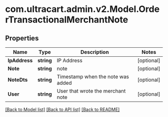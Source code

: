 
# com.ultracart.admin.v2.Model.OrderTransactionalMerchantNote

## Properties

Name | Type | Description | Notes
------------ | ------------- | ------------- | -------------
**IpAddress** | **string** | IP Address | [optional] 
**Note** | **string** | note | [optional] 
**NoteDts** | **string** | Timestamp when the note was added | [optional] 
**User** | **string** | User that wrote the merchant note | [optional] 

[[Back to Model list]](../README.md#documentation-for-models)
[[Back to API list]](../README.md#documentation-for-api-endpoints)
[[Back to README]](../README.md)

